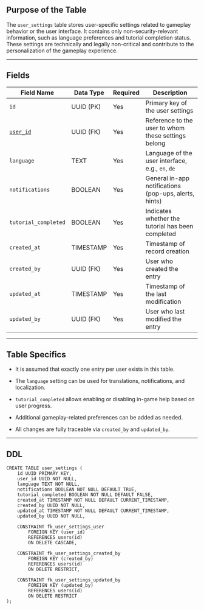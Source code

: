 ## Purpose of the Table

The `user_settings` table stores user-specific settings related to gameplay behavior or the user interface. It contains only non-security-relevant information, such as language preferences and tutorial completion status. These settings are technically and legally non-critical and contribute to the personalization of the gameplay experience.

---

## Fields

| Field Name                     | Data Type | Required | Description                                           |
| ------------------------------ | --------- | -------- | ----------------------------------------------------- |
| `id`                           | UUID (PK) | Yes      | Primary key of the user settings                      |
| [`user_id`](Table%20-%20users) | UUID (FK) | Yes      | Reference to the user to whom these settings belong   |
| `language`                     | TEXT      | Yes      | Language of the user interface, e.g., `en`, `de`      |
| `notifications`                | BOOLEAN   | Yes      | General in-app notifications (pop-ups, alerts, hints) |
| `tutorial_completed`           | BOOLEAN   | Yes      | Indicates whether the tutorial has been completed     |
| `created_at`                   | TIMESTAMP | Yes      | Timestamp of record creation                          |
| `created_by`                   | UUID (FK) | Yes      | User who created the entry                            |
| `updated_at`                   | TIMESTAMP | Yes      | Timestamp of the last modification                    |
| `updated_by`                   | UUID (FK) | Yes      | User who last modified the entry                      |

---

## Table Specifics

- It is assumed that exactly one entry per user exists in this table.
    
- The `language` setting can be used for translations, notifications, and localization.
    
- `tutorial_completed` allows enabling or disabling in-game help based on user progress.
    
- Additional gameplay-related preferences can be added as needed.
    
- All changes are fully traceable via `created_by` and `updated_by`.
    

---

## DDL

```
CREATE TABLE user_settings (
    id UUID PRIMARY KEY,
    user_id UUID NOT NULL,
    language TEXT NOT NULL,
    notifications BOOLEAN NOT NULL DEFAULT TRUE,
    tutorial_completed BOOLEAN NOT NULL DEFAULT FALSE,
    created_at TIMESTAMP NOT NULL DEFAULT CURRENT_TIMESTAMP,
    created_by UUID NOT NULL,
    updated_at TIMESTAMP NOT NULL DEFAULT CURRENT_TIMESTAMP,
    updated_by UUID NOT NULL,

    CONSTRAINT fk_user_settings_user
        FOREIGN KEY (user_id)
        REFERENCES users(id)
        ON DELETE CASCADE,

    CONSTRAINT fk_user_settings_created_by
        FOREIGN KEY (created_by)
        REFERENCES users(id)
        ON DELETE RESTRICT,

    CONSTRAINT fk_user_settings_updated_by
        FOREIGN KEY (updated_by)
        REFERENCES users(id)
        ON DELETE RESTRICT
);
```
